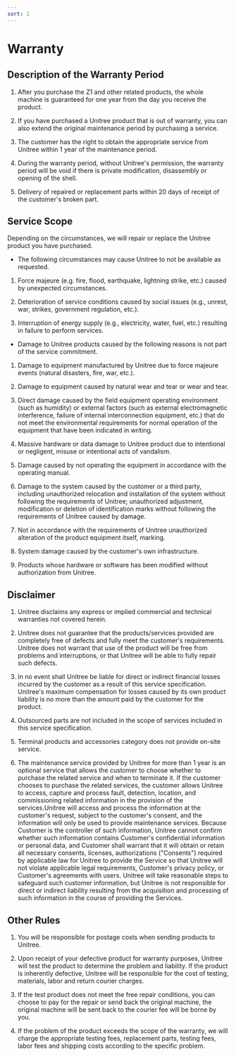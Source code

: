 ```yaml
---
sort: 1
---
```


# Warranty

## Description of the Warranty Period

1. After you purchase the Z1 and other related products, the whole machine is guaranteed for one year from the day you receive the product.

2. If you have purchased a Unitree product that is out of warranty, you can also extend the original maintenance period by purchasing a service.

3. The customer has the right to obtain the appropriate service from Unitree within 1 year of the maintenance period.

4. During the warranty period, without Unitree's permission, the warranty period will be void if there is private modification, disassembly or opening of the shell.

5. Delivery of repaired or replacement parts within 20 days of receipt of the customer's broken part.

## Service Scope

Depending on the circumstances, we will repair or replace the Unitree product you have purchased.

+ The following circumstances may cause Unitree to not be available as requested.

1. Force majeure (e.g. fire, flood, earthquake, lightning strike, etc.) caused by unexpected circumstances.

2. Deterioration of service conditions caused by social issues (e.g., unrest, war, strikes, government regulation, etc.).

3. Interruption of energy supply (e.g., electricity, water, fuel, etc.) resulting in failure to perform services.

+ Damage to Unitree products caused by the following reasons is not part of the service commitment.

1. Damage to equipment manufactured by Unitree due to force majeure events (natural disasters, fire, war, etc.).

2. Damage to equipment caused by natural wear and tear or wear and tear.

3. Direct damage caused by the field equipment operating environment (such as humidity) or external factors (such as external electromagnetic interference, failure of internal interconnection equipment, etc.) that do not meet the environmental requirements for normal operation of the equipment that have been indicated in writing.

4. Massive hardware or data damage to Unitree product due to intentional or negligent, misuse or intentional acts of vandalism.

5. Damage caused by not operating the equipment in accordance with the operating manual.

6. Damage to the system caused by the customer or a third party, including unauthorized relocation and installation of the system without following the requirements of Unitree; unauthorized adjustment, modification or deletion of identification marks without following the requirements of Unitree caused by damage.

7. Not in accordance with the requirements of Unitree unauthorized alteration of the product equipment itself, marking.

8. System damage caused by the customer's own infrastructure.

9. Products whose hardware or software has been modified without authorization from Unitree.

## Disclaimer

1. Unitree disclaims any express or implied commercial and technical warranties not covered herein.

2. Unitree does not guarantee that the products/services provided are completely free of defects and fully meet the customer's requirements. Unitree does not warrant that use of the product will be free from problems and interruptions, or that Unitree will be able to fully repair such defects.

3. In no event shall Unitree be liable for direct or indirect financial losses incurred by the customer as a result of this service specification. Unitree's maximum compensation for losses caused by its own product liability is no more than the amount paid by the customer for the product.

4. Outsourced parts are not included in the scope of services included in this service specification.

5. Terminal products and accessories category does not provide on-site service.

6. The maintenance service provided by Unitree for more than 1 year is an optional service that allows the customer to choose whether to purchase the related service and when to terminate it. If the customer chooses to purchase the related services, the customer allows Unitree to access, capture and process fault, detection, location, and commissioning related information in the provision of the services.Unitree will access and process the information at the customer's request, subject to the customer's consent, and the information will only be used to provide maintenance services. Because Customer is the controller of such information, Unitree cannot confirm whether such information contains Customer's confidential information or personal data, and Customer shall warrant that it will obtain or retain all necessary consents, licenses, authorizations ("Consents") required by applicable law for Unitree to provide the Service so that Unitree will not violate applicable legal requirements, Customer's privacy policy, or Customer's agreements with users. Unitree will take reasonable steps to safeguard such customer information, but Unitree is not responsible for direct or indirect liability resulting from the acquisition and processing of such information in the course of providing the Services.

## Other Rules

1. You will be responsible for postage costs when sending products to Unitree.

2. Upon receipt of your defective product for warranty purposes, Unitree will test the product to determine the problem and liability. If the product is inherently defective, Unitree will be responsible for the cost of testing, materials, labor and return courier charges.

3. If the test product does not meet the free repair conditions, you can choose to pay for the repair or send back the original machine, the original machine will be sent back to the courier fee will be borne by you.

4. If the problem of the product exceeds the scope of the warranty, we will charge the appropriate testing fees, replacement parts, testing fees, labor fees and shipping costs according to the specific problem.